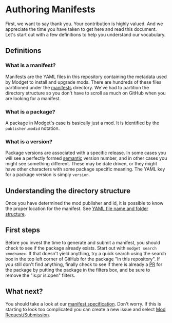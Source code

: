 # Authoring Manifests

First, we want to say thank you. Your contribution is highly valued. And we appreciate the time you have taken to get here and read this document. Let's start out with a few definitions to help you understand our vocabulary.

## Definitions

### What is a manifest?
Manifests are the YAML files in this repository containing the metadata used by Modget to install and upgrade mods. There are hundreds of these files partitioned under the [manifests](./manifests) directory. We've had to partition the directory structure so you don't have to scroll as much on GitHub when you are looking for a manifest.

### What is a package?
A package in Modget's case is basically just a mod. It is identified by the `publisher.modid` notation.

### What is a version?
Package versions are associated with a specific release. In some cases you will see a perfectly formed [semantic](https://semver.org) version number, and in other cases you might see something different. These may be date driven, or they might have other characters with some package specific meaning. The YAML key for a package version is simply `version`.


## Understanding the directory structure
Once you have determined the mod publisher and id, it is possible to know the proper location for the manifest. See [YAML file name and folder structure](./doc/manifest-spec-v3.md#yaml-file-name-and-folder-structure).


## First steps
Before you invest the time to generate and submit a manifest, you should check to see if the package already exists. Start out with `modget search <modname>`. If that doesn't yield anything, try a quick search using the search box in the top left corner of GitHub for the package "In this repository". If you still don't find anything, finally check to see if there is already a [PR](https://github.com/ReviversMC/modget-manifests/pulls) for the package by putting the package in the filters box, and be sure to remove the "is:pr is:open" filters.


## What next?
You should take a look at our [manifest specification](./doc/manifest-spec-v3.md). Don't worry. If this is starting to look too complicated you can create a new issue and select [Mod Request/Submission](https://github.com/ReviversMC/modget-manifests/issues/new/choose).